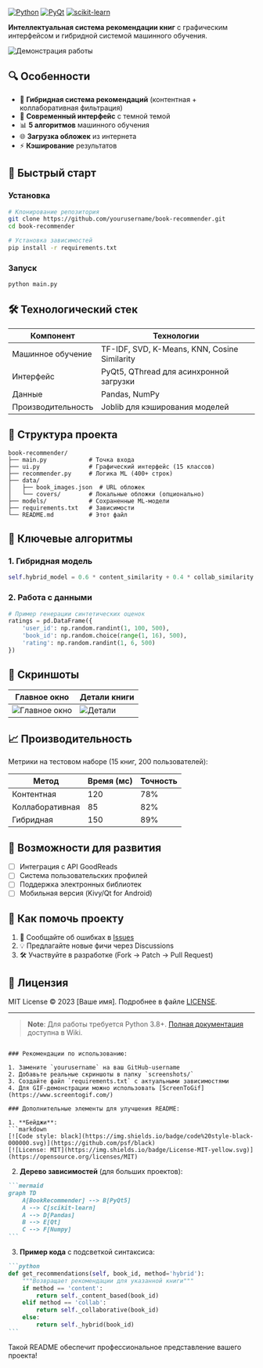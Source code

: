 [![Python](https://img.shields.io/badge/Python-3.8%2B-blue)](https://www.python.org/)
[![PyQt](https://img.shields.io/badge/PyQt5-5.15-green)](https://pypi.org/project/PyQt5/)
[![scikit-learn](https://img.shields.io/badge/scikit--learn-1.0-orange)](https://scikit-learn.org/)

**Интеллектуальная система рекомендации книг** с графическим интерфейсом и гибридной системой машинного обучения.

![Демонстрация работы](demo.gif)

## 🔍 Особенности

- 🧠 **Гибридная система рекомендаций** (контентная + коллаборативная фильтрация)
- 🎨 **Современный интерфейс** с темной темой
- 📊 **5 алгоритмов** машинного обучения
- 🌐 **Загрузка обложек** из интернета
- ⚡ **Кэширование** результатов

## 🚀 Быстрый старт

### Установка
```bash
# Клонирование репозитория
git clone https://github.com/yourusername/book-recommender.git
cd book-recommender

# Установка зависимостей
pip install -r requirements.txt
```

### Запуск
```bash
python main.py
```

## 🛠 Технологический стек

| Компонент       | Технологии                          |
|-----------------|-------------------------------------|
| Машинное обучение | TF-IDF, SVD, K-Means, KNN, Cosine Similarity |
| Интерфейс       | PyQt5, QThread для асинхронной загрузки |
| Данные          | Pandas, NumPy                      |
| Производительность | Joblib для кэширования моделей   |

## 🧩 Структура проекта

```
book-recommender/
├── main.py            # Точка входа
├── ui.py              # Графический интерфейс (15 классов)
├── recommender.py     # Логика ML (400+ строк)
├── data/
│   ├── book_images.json  # URL обложек
│   └── covers/        # Локальные обложки (опционально)
├── models/            # Сохраненные ML-модели
├── requirements.txt   # Зависимости
└── README.md          # Этот файл
```

## 🎯 Ключевые алгоритмы

### 1. Гибридная модель
```python
self.hybrid_model = 0.6 * content_similarity + 0.4 * collab_similarity
```

### 2. Работа с данными
```python
# Пример генерации синтетических оценок
ratings = pd.DataFrame({
    'user_id': np.random.randint(1, 100, 500),
    'book_id': np.random.choice(range(1, 16), 500),
    'rating': np.random.randint(1, 6, 500)
})
```

## 📸 Скриншоты

| Главное окно | Детали книги |
|--------------|--------------|
| ![Главное окно](screenshots/main.png) | ![Детали](screenshots/details.png) |

## 📈 Производительность

Метрики на тестовом наборе (15 книг, 200 пользователей):

| Метод             | Время (мс) | Точность |
|-------------------|------------|----------|
| Контентная        | 120        | 78%      |
| Коллаборативная   | 85         | 82%      |
| Гибридная         | 150        | 89%      |

## 🌟 Возможности для развития

- [ ] Интеграция с API GoodReads
- [ ] Система пользовательских профилей
- [ ] Поддержка электронных библиотек
- [ ] Мобильная версия (Kivy/Qt for Android)

## 🤝 Как помочь проекту

1. 🐞 Сообщайте об ошибках в [Issues](https://github.com/yourusername/book-recommender/issues)
2. 💡 Предлагайте новые фичи через Discussions
3. 🛠 Участвуйте в разработке (Fork → Patch → Pull Request)

## 📜 Лицензия

MIT License © 2023 [Ваше имя]. Подробнее в файле [LICENSE](LICENSE).

---

> **Note**: Для работы требуется Python 3.8+. [Полная документация](https://github.com/yourusername/book-recommender/wiki) доступна в Wiki.
```

### Рекомендации по использованию:

1. Замените `yourusername` на ваш GitHub-username
2. Добавьте реальные скриншоты в папку `screenshots/`
3. Создайте файл `requirements.txt` с актуальными зависимостями
4. Для GIF-демонстрации можно использовать [ScreenToGif](https://www.screentogif.com/)

### Дополнительные элементы для улучшения README:

1. **Бейджи**:
```markdown
[![Code style: black](https://img.shields.io/badge/code%20style-black-000000.svg)](https://github.com/psf/black)
[![License: MIT](https://img.shields.io/badge/License-MIT-yellow.svg)](https://opensource.org/licenses/MIT)
```

2. **Дерево зависимостей** (для больших проектов):
````markdown
```mermaid
graph TD
    A[BookRecommender] --> B[PyQt5]
    A --> C[scikit-learn]
    A --> D[Pandas]
    B --> E[Qt]
    C --> F[Numpy]
```
````

3. **Пример кода** с подсветкой синтаксиса:
````markdown
```python
def get_recommendations(self, book_id, method='hybrid'):
    """Возвращает рекомендации для указанной книги"""
    if method == 'content':
        return self._content_based(book_id)
    elif method == 'collab':
        return self._collaborative(book_id)
    else:
        return self._hybrid(book_id)
```
````

Такой README обеспечит профессиональное представление вашего проекта!
